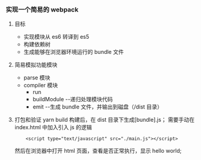 ### 实现一个简易的 webpack

1. 目标

   - 实现模块从 es6 转译到 es5
   - 构建依赖树
   - 生成能够在浏览器环境运行的 bundle 文件

2. 简易模拟功能模块

   - parse 模块
   - compiler 模块
     - run
     - buildModule --递归处理模块代码
     - emit --生成 bundle 文件，并输出到磁盘（/dist 目录）

3. 打包和验证
   yarn build 构建后，在 dist 目录下生成[bundle].js；
   需要手动在 index.html 中加入引入 js 的逻辑

   ```
       <script type="text/javascript" src="./main.js"></script>

   ```

   然后在浏览器中打开 html 页面，查看是否正常执行，显示 hello world;
